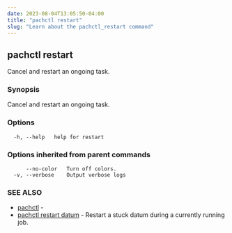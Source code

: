 ```yaml
---
date: 2023-08-04T13:05:50-04:00
title: "pachctl restart"
slug: "Learn about the pachctl_restart command"
---
```


## pachctl restart

Cancel and restart an ongoing task.

### Synopsis

Cancel and restart an ongoing task.

### Options

```
  -h, --help   help for restart
```

### Options inherited from parent commands

```
      --no-color   Turn off colors.
  -v, --verbose    Output verbose logs
```

### SEE ALSO

* [pachctl](/commands/pachctl/)	 - 
* [pachctl restart datum](/commands/pachctl_restart_datum/)	 - Restart a stuck datum during a currently running job.

